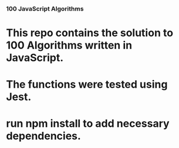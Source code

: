 ### 100 JavaScript Algorithms


# This repo contains the solution to 100 Algorithms written in JavaScript.

# The functions were tested using Jest.

# run npm install to add necessary dependencies.